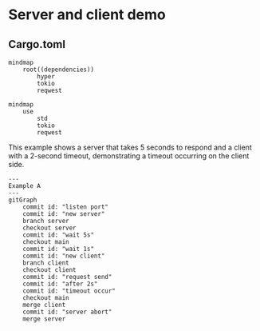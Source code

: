 # Server and client demo

## Cargo.toml

```mermaid
mindmap
    root((dependencies))
        hyper 
        tokio
        reqwest
```

```mermaid
mindmap
    use
        std
        tokio
        reqwest
```


This example shows a server that takes 5 seconds to respond and a client with a 2-second timeout, demonstrating a timeout occurring on the client side.


```mermaid
---
Example A
---
gitGraph
    commit id: "listen port"
    commit id: "new server"
    branch server
    checkout server
    commit id: "wait 5s"
    checkout main
    commit id: "wait 1s"
    commit id: "new client"
    branch client
    checkout client
    commit id: "request send"
    commit id: "after 2s"
    commit id: "timeout occur"
    checkout main
    merge client
    commit id: "server abort"
    merge server
```
